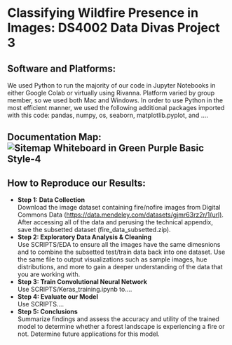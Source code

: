 # Classifying Wildfire Presence in Images: DS4002 Data Divas Project 3
## Software and Platforms:
We used Python to run the majority of our code in Jupyter Notebooks in either Google Colab or virtually using Rivanna. Platform varied by group member, so we used both Mac and Windows. In order to use Python in the most efficient manner, we used the following additional packages imported with this code: pandas, numpy, os, seaborn, matplotlib.pyplot, and .... 

## Documentation Map: <br>![Sitemap Whiteboard in Green Purple Basic Style-4](https://github.com/user-attachments/assets/8f60223b-3cb2-4f3b-bcd2-2788b083158f)




## How to Reproduce our Results:
* **Step 1: Data Collection** <br>
Download the image dataset containing fire/nofire images from Digital Commons Data (https://data.mendeley.com/datasets/gjmr63rz2r/1(url). After accessing all of the data and perusing the technical appendix, save the subsetted dataset (fire_data_subsetted.zip).
* **Step 2: Exploratory Data Analysis & Cleaning** <br>
Use SCRIPTS/EDA to ensure all the images have the same dimesnions and to combine the subsetted test/train data back into one dataset. Use the same file to output visualizations such as sample images, hue distributions, and more to gain a deeper understanding of the data that you are working with.
* **Step 3: Train Convolutional Neural Network** <br>
Use SCRIPTS/Keras_training.ipynb to....
* **Step 4: Evaluate our Model** <br>
Use SCRIPTS....
* **Step 5: Conclusions** <br>
Summarize findings and assess the accuracy and utility of the trained model to determine whether a forest landscape is experiencing a fire or not.
Determine future applications for this model.
